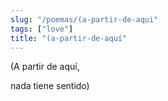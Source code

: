 ```yaml
---
slug: "/poemas/(a-partir-de-aqui"
tags: ["love"]
title: "(a-partir-de-aquí"
---
```

(A partir de aquí,

nada tiene sentido)